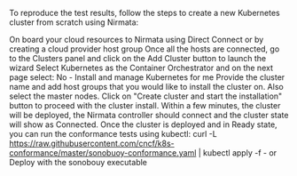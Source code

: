 To reproduce the test results, follow the steps to create a new Kubernetes cluster from scratch using Nirmata:

On board your cloud resources to Nirmata using Direct Connect or by creating a cloud provider host group
Once all the hosts are connected, go to the Clusters panel and click on the Add Cluster button to launch the wizard
Select Kubernetes as the Container Orchestrator and on the next page select: No - Install and manage Kubernetes for me
Provide the cluster name and add host groups that you would like to install the cluster on. Also select the master nodes. Click on "Create cluster and start the installation" button to proceed with the cluster install.
Within a few minutes, the cluster will be deployed, the Nirmata controller should connect and the cluster state will show as Connected.
Once the cluster is deployed and in Ready state, you can run the conformance tests using kubectl: curl -L https://raw.githubusercontent.com/cncf/k8s-conformance/master/sonobuoy-conformance.yaml | kubectl apply -f - or Deploy with the sonobouy executable 
